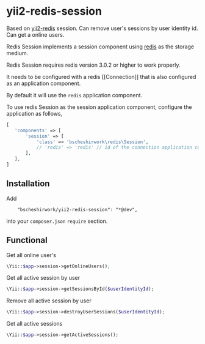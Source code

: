 # yii2-redis-session
Based on [yii2-redis](https://github.com/yiisoft/yii2-redis) session. Can remove user's sessions by user identity id. 
Can get a online users.

Redis Session implements a session component using [redis](http://redis.io/) as the storage medium.
 
Redis Session requires redis version 3.0.2 or higher to work properly.

It needs to be configured with a redis [[Connection]] that is also configured as an application component.

By default it will use the `redis` application component.

To use redis Session as the session application component, configure the application as follows,
```php
[
   'components' => [
       'session' => [
           'class' => 'bscheshirwork\redis\Session',
           // 'redis' => 'redis' // id of the connection application component
       ],
   ],
]
```

## Installation

Add 
```
    "bscheshirwork/yii2-redis-session": "*@dev",
```
into your `composer.json` `require` section.

## Functional

Get all online user's
```php
\Yii::$app->session->getOnlineUsers();
```

Get all active session by user
```php
\Yii::$app->session->getSessionsById($userIdentityId);
```

Remove all active session by user
```php
\Yii::$app->session->destroyUserSessions($userIdentityId);
```

Get all active sessions 
```php
\Yii::$app->session->getActiveSessions();
```
